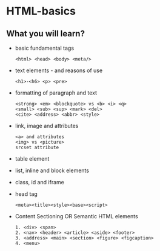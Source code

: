 # HTML-basics

## What you will learn?

-   basic fundamental tags

        <html> <head> <body> <meta/>

-   text elements - and reasons of use

        <h1>-<h6> <p> <pre>

-   formatting of paragraph and text

        <strong> <em> <blockquote> vs <b> <i> <q>
        <small> <sub> <sup> <mark> <del>
        <cite> <address> <abbr> <style>

-   link, image and attributes

        <a> and attributes
        <img> vs <picture>
        srcset attribute

-   table element
-   list, inline and block elements
-   class, id and iframe
-   head tag

        <meta><title><style><base><script>

-   Content Sectioning OR Semantic HTML elements

        1. <div> <span>
        2. <nav> <header> <article> <aside> <footer>
        3. <address> <main> <section> <figure> <figcaption>
        4. <menu>
